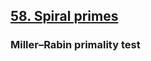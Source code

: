 ## [58. Spiral primes](https://github.com/doudou-h/doudou-h.github.io/blob/main/project-euler-solution/58.%20Spiral%20primes.md)

### Miller–Rabin primality test
